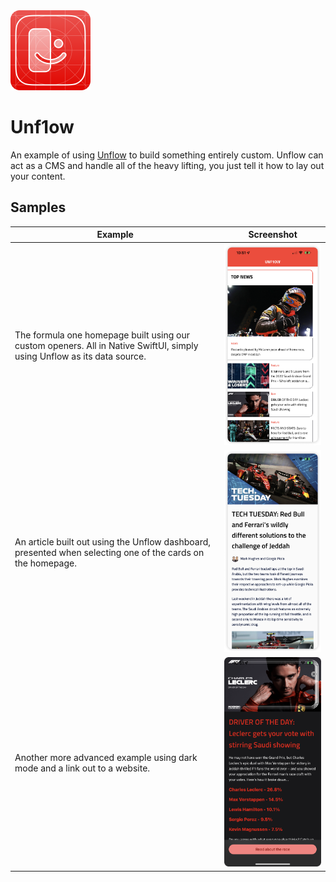 <img src="assets/unf1ow.png" alt="Unflow" style="width:128px;">

# **Unf1ow**

An example of using [Unflow](https://www.unflow.com) to build something entirely custom. Unflow can act as a CMS and handle all of the heavy lifting, you just tell it how to lay out your content.

## **Samples**

| Example | Screenshot |
| - | - |
| The formula one homepage built using our custom openers. All in Native SwiftUI, simply using Unflow as its data source. | <img src="assets/home.png" alt="An F1 style homepage" style="width:300px;"> |
| An article built out using the Unflow dashboard, presented when selecting one of the cards on the homepage. | <img src="assets/article.png" alt="An article in the f1 style" style="width:300px;"> |
| Another more advanced example using dark mode and a link out to a website.  | <img src="assets/dark_mode.png" alt="An article in the f1 style, with dark mode" style="width:300px;"> |
